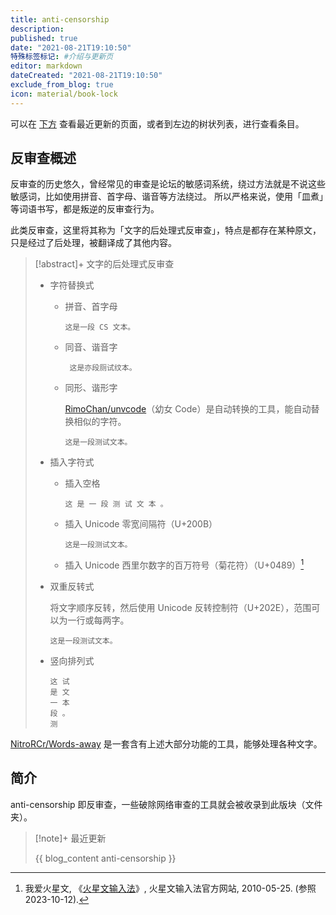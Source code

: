 ```yaml
---
title: anti-censorship
description:
published: true
date: "2021-08-21T19:10:50"
特殊标签标记: #介绍与更新页
editor: markdown
dateCreated: "2021-08-21T19:10:50"
exclude_from_blog: true
icon: material/book-lock
---
```


可以在 [下方](#简介) 查看最近更新的页面，或者到左边的树状列表，进行查看条目。

## 反审查概述

反审查的历史悠久，曾经常见的审查是论坛的敏感词系统，绕过方法就是不说这些敏感词，比如使用拼音、首字母、谐音等方法绕过。
所以严格来说，使用「皿煮」等词语书写，都是叛逆的反审查行为。

此类反审查，这里将其称为「文字的后处理式反审查」，特点是都存在某种原文，只是经过了后处理，被翻译成了其他内容。

> [!abstract]+ 文字的后处理式反审查
>
> +   字符替换式
>
>     +   拼音、首字母
>
>             这是一段 CS 文本。
>
>     +   同音、谐音字
>
>              这是亦段厕试纹本。
>
>     +   同形、谐形字
>
>         [RimoChan/unvcode][]（幼女 Code）是自动转换的工具，能自动替换相似的字符。
>
>             这是⼀段测试⽂本｡
>
> +   插入字符式
>
>     +   插入空格
>
>             这 是 一 段 测 试 文 本 。
>
>     +   插入 Unicode 零宽间隔符（U+200B）
>
>             这⁢是⁢一⁢段⁢测⁢试⁢文⁢本⁢。
>
>     +   插入 Unicode 西里尔数字的百万符号（菊花符）（U+0489）[^11903]
>
> +   双重反转式
>
>     将文字顺序反转，然后使用 Unicode 反转控制符（U+202E），范围可以为一行或每两字。
>
>         ‮。本文试测段一是这
>
> +   竖向排列式
>
>         这 试
>         是 文
>         一 本
>         段 。
>         测

[^11903]: 我爱火星文, 《[火星文输入法](https://web.archive.org/web/20100525111903/http://www.52hxw.com:80/)》, 火星文输入法官方网站, 2010-05-25. (参照 2023-10-12).

[RimoChan/unvcode]: https://github.com/RimoChan/unvcode

<!-- 链接转短链接：使用is.gd的API，将文本中的http/https链接替换短连接，以避开对链接的域名检测 -->

[NitroRCr/Words-away][] 是一套含有上述大部分功能的工具，能够处理各种文字。

[NitroRCr/Words-away]: https://github.com/NitroRCr/Words-away

## 简介

anti-censorship 即反审查，一些破除网络审查的工具就会被收录到此版块（文件夹）。

> [!note]+ 最近更新
>
> {{ blog_content anti-censorship }}
